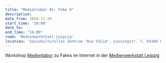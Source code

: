 ```yaml
---
title: "Medienlabor #1: Fake U"
description: 
date_from: 2016-11-26
start_time: "10:00"
date_to:
end_time: "16:00"
room: 'Medienwerkstatt Leipzig'
location: 'Soziokulturelles Zentrum "Die VILLA", Lessingstr. 7, 04109 Leipzig'
---
```


Workshop [Medienlabor](https://medienlaborleipzig.wordpress.com/) zu Fakes im Internet in der [Medienwerkstatt Leipzig](http://www.medienwerkstatt-leipzig.de)